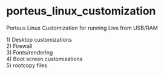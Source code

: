 # porteus_linux_customization
Porteus Linux Customization for running Live from USB/RAM
<p>
1) Desktop customizations<br>
2) Firewall<br>
3) Fonts/rendering<br>
4) Boot screen customizations<br>
5) rootcopy files<br>
<p>
